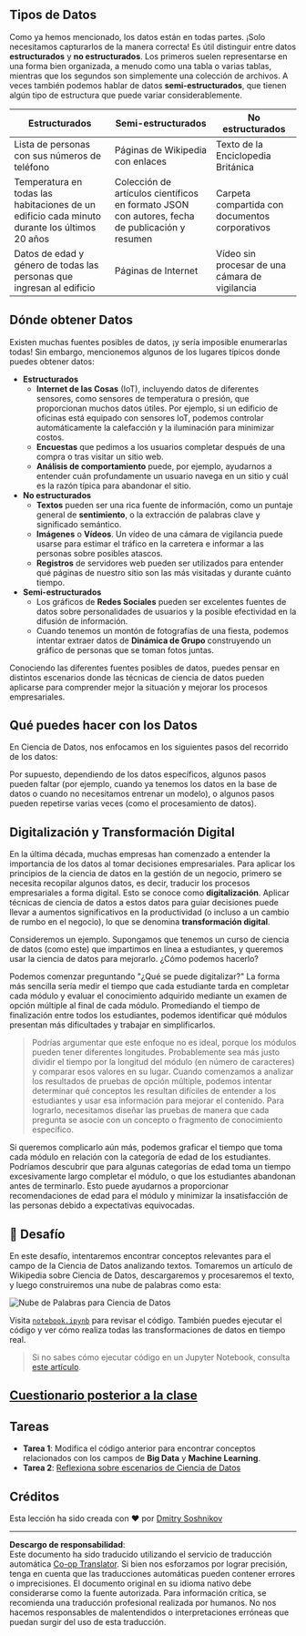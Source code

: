 <!--
CO_OP_TRANSLATOR_METADATA:
{
  "original_hash": "a0516588d172f82f35f7a0d4a001e5d0",
  "translation_date": "2025-09-05T13:45:12+00:00",
  "source_file": "1-Introduction/01-defining-data-science/README.md",
  "language_code": "es"
}
-->
## Tipos de Datos

Como ya hemos mencionado, los datos están en todas partes. ¡Solo necesitamos capturarlos de la manera correcta! Es útil distinguir entre datos **estructurados** y **no estructurados**. Los primeros suelen representarse en una forma bien organizada, a menudo como una tabla o varias tablas, mientras que los segundos son simplemente una colección de archivos. A veces también podemos hablar de datos **semi-estructurados**, que tienen algún tipo de estructura que puede variar considerablemente.

| Estructurados                                                               | Semi-estructurados                                                                             | No estructurados                        |
| ---------------------------------------------------------------------------- | ---------------------------------------------------------------------------------------------- | --------------------------------------- |
| Lista de personas con sus números de teléfono                               | Páginas de Wikipedia con enlaces                                                              | Texto de la Enciclopedia Británica      |
| Temperatura en todas las habitaciones de un edificio cada minuto durante los últimos 20 años | Colección de artículos científicos en formato JSON con autores, fecha de publicación y resumen | Carpeta compartida con documentos corporativos |
| Datos de edad y género de todas las personas que ingresan al edificio       | Páginas de Internet                                                                            | Vídeo sin procesar de una cámara de vigilancia |

## Dónde obtener Datos

Existen muchas fuentes posibles de datos, ¡y sería imposible enumerarlas todas! Sin embargo, mencionemos algunos de los lugares típicos donde puedes obtener datos:

* **Estructurados**
  - **Internet de las Cosas** (IoT), incluyendo datos de diferentes sensores, como sensores de temperatura o presión, que proporcionan muchos datos útiles. Por ejemplo, si un edificio de oficinas está equipado con sensores IoT, podemos controlar automáticamente la calefacción y la iluminación para minimizar costos.
  - **Encuestas** que pedimos a los usuarios completar después de una compra o tras visitar un sitio web.
  - **Análisis de comportamiento** puede, por ejemplo, ayudarnos a entender cuán profundamente un usuario navega en un sitio y cuál es la razón típica para abandonar el sitio.
* **No estructurados**
  - **Textos** pueden ser una rica fuente de información, como un puntaje general de **sentimiento**, o la extracción de palabras clave y significado semántico.
  - **Imágenes** o **Vídeos**. Un vídeo de una cámara de vigilancia puede usarse para estimar el tráfico en la carretera e informar a las personas sobre posibles atascos.
  - **Registros** de servidores web pueden ser utilizados para entender qué páginas de nuestro sitio son las más visitadas y durante cuánto tiempo.
* **Semi-estructurados**
  - Los gráficos de **Redes Sociales** pueden ser excelentes fuentes de datos sobre personalidades de usuarios y la posible efectividad en la difusión de información.
  - Cuando tenemos un montón de fotografías de una fiesta, podemos intentar extraer datos de **Dinámica de Grupo** construyendo un gráfico de personas que se toman fotos juntas.

Conociendo las diferentes fuentes posibles de datos, puedes pensar en distintos escenarios donde las técnicas de ciencia de datos pueden aplicarse para comprender mejor la situación y mejorar los procesos empresariales.

## Qué puedes hacer con los Datos

En Ciencia de Datos, nos enfocamos en los siguientes pasos del recorrido de los datos:

Por supuesto, dependiendo de los datos específicos, algunos pasos pueden faltar (por ejemplo, cuando ya tenemos los datos en la base de datos o cuando no necesitamos entrenar un modelo), o algunos pasos pueden repetirse varias veces (como el procesamiento de datos).

## Digitalización y Transformación Digital

En la última década, muchas empresas han comenzado a entender la importancia de los datos al tomar decisiones empresariales. Para aplicar los principios de la ciencia de datos en la gestión de un negocio, primero se necesita recopilar algunos datos, es decir, traducir los procesos empresariales a forma digital. Esto se conoce como **digitalización**. Aplicar técnicas de ciencia de datos a estos datos para guiar decisiones puede llevar a aumentos significativos en la productividad (o incluso a un cambio de rumbo en el negocio), lo que se denomina **transformación digital**.

Consideremos un ejemplo. Supongamos que tenemos un curso de ciencia de datos (como este) que impartimos en línea a estudiantes, y queremos usar la ciencia de datos para mejorarlo. ¿Cómo podemos hacerlo?

Podemos comenzar preguntando "¿Qué se puede digitalizar?" La forma más sencilla sería medir el tiempo que cada estudiante tarda en completar cada módulo y evaluar el conocimiento adquirido mediante un examen de opción múltiple al final de cada módulo. Promediando el tiempo de finalización entre todos los estudiantes, podemos identificar qué módulos presentan más dificultades y trabajar en simplificarlos.
> Podrías argumentar que este enfoque no es ideal, porque los módulos pueden tener diferentes longitudes. Probablemente sea más justo dividir el tiempo por la longitud del módulo (en número de caracteres) y comparar esos valores en su lugar.
Cuando comenzamos a analizar los resultados de pruebas de opción múltiple, podemos intentar determinar qué conceptos les resultan difíciles de entender a los estudiantes y usar esa información para mejorar el contenido. Para lograrlo, necesitamos diseñar las pruebas de manera que cada pregunta se asocie con un concepto o fragmento de conocimiento específico.

Si queremos complicarlo aún más, podemos graficar el tiempo que toma cada módulo en relación con la categoría de edad de los estudiantes. Podríamos descubrir que para algunas categorías de edad toma un tiempo excesivamente largo completar el módulo, o que los estudiantes abandonan antes de terminarlo. Esto puede ayudarnos a proporcionar recomendaciones de edad para el módulo y minimizar la insatisfacción de las personas debido a expectativas equivocadas.

## 🚀 Desafío

En este desafío, intentaremos encontrar conceptos relevantes para el campo de la Ciencia de Datos analizando textos. Tomaremos un artículo de Wikipedia sobre Ciencia de Datos, descargaremos y procesaremos el texto, y luego construiremos una nube de palabras como esta:

![Nube de Palabras para Ciencia de Datos](../../../../1-Introduction/01-defining-data-science/images/ds_wordcloud.png)

Visita [`notebook.ipynb`](../../../../../../../../../1-Introduction/01-defining-data-science/notebook.ipynb ':ignore') para revisar el código. También puedes ejecutar el código y ver cómo realiza todas las transformaciones de datos en tiempo real.

> Si no sabes cómo ejecutar código en un Jupyter Notebook, consulta [este artículo](https://soshnikov.com/education/how-to-execute-notebooks-from-github/).

## [Cuestionario posterior a la clase](https://ff-quizzes.netlify.app/en/ds/quiz/1)

## Tareas

* **Tarea 1**: Modifica el código anterior para encontrar conceptos relacionados con los campos de **Big Data** y **Machine Learning**.
* **Tarea 2**: [Reflexiona sobre escenarios de Ciencia de Datos](assignment.md)

## Créditos

Esta lección ha sido creada con ♥️ por [Dmitry Soshnikov](http://soshnikov.com)

---

**Descargo de responsabilidad**:  
Este documento ha sido traducido utilizando el servicio de traducción automática [Co-op Translator](https://github.com/Azure/co-op-translator). Si bien nos esforzamos por lograr precisión, tenga en cuenta que las traducciones automáticas pueden contener errores o imprecisiones. El documento original en su idioma nativo debe considerarse como la fuente autorizada. Para información crítica, se recomienda una traducción profesional realizada por humanos. No nos hacemos responsables de malentendidos o interpretaciones erróneas que puedan surgir del uso de esta traducción.
